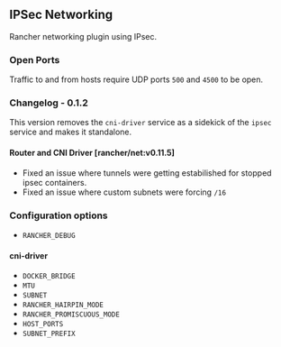 ## IPSec Networking

Rancher networking plugin using IPsec.

### Open Ports

Traffic to and from hosts require UDP ports `500` and `4500` to be open.

### Changelog - 0.1.2

This version removes the `cni-driver` service as a sidekick of the `ipsec` service and makes it standalone.

#### Router and CNI Driver [rancher/net:v0.11.5]
* Fixed an issue where tunnels were getting estabilished for stopped ipsec containers.
* Fixed an issue where custom subnets were forcing `/16`

### Configuration options
* `RANCHER_DEBUG`

#### cni-driver

* `DOCKER_BRIDGE`
* `MTU`
* `SUBNET`
* `RANCHER_HAIRPIN_MODE`
* `RANCHER_PROMISCUOUS_MODE`
* `HOST_PORTS`
* `SUBNET_PREFIX`
